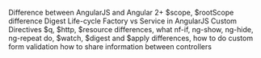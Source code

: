 Difference between AngularJS and Angular 2+
$scope, $rootScope difference
Digest Life-cycle
Factory vs Service in AngularJS
Custom Directives
$q, $http, $resource differences, 
what nf-if, ng-show, ng-hide, ng-repeat do, 
$watch, $digest and $apply differences, 
how to do custom form validation
how to share information between controllers